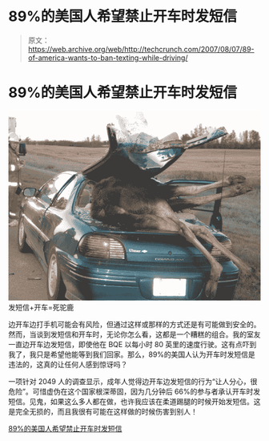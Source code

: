 # 89%的美国人希望禁止开车时发短信

> 原文：<https://web.archive.org/web/http://techcrunch.com/2007/08/07/89-of-america-wants-to-ban-texting-while-driving/>

# 89%的美国人希望禁止开车时发短信

![](img/37ea7936b2aedc5284b15305ffdf0035.png)
发短信+开车=死驼鹿

边开车边打手机可能会有风险，但通过这样或那样的方式还是有可能做到安全的。然而，当谈到发短信和开车时，无论你怎么看，这都是一个糟糕的组合。我的室友一直边开车边发短信，即使他在 BQE 以每小时 80 英里的速度行驶。这有点吓到我了，我只是希望他能等到我们回家。那么，89%的美国人认为开车时发短信是违法的，这真的让任何人感到惊讶吗？

一项针对 2049 人的调查显示，成年人觉得边开车边发短信的行为“让人分心，很危险”。可惜虚伪在这个国家根深蒂固，因为几分钟后 66%的参与者承认开车时发短信。见鬼，如果这么多人都在做，也许我应该在柔道踢腿的时候开始发短信。这是完全无损的，而且我很有可能在这样做的时候伤害到别人！

[89%的美国人希望禁止开车时发短信](https://web.archive.org/web/20220817012239/http://gizmodo.com/gadgets/automobile-fun/89-of-americans-want-texting-while-driving-outlawed-286731.php)